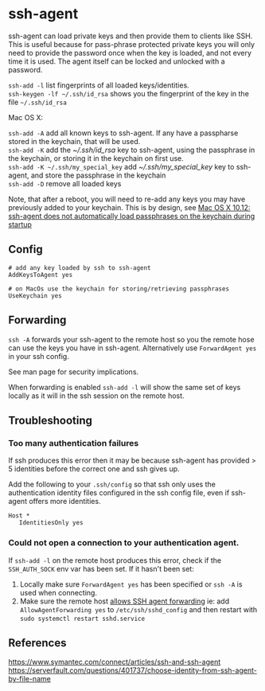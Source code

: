# ssh-agent

ssh-agent can load private keys and then provide them to clients like SSH. This is useful because for pass-phrase protected private keys you will only need to provide the password once when the key is loaded, and not every time it is used. The agent itself can be locked and unlocked with a password.

`ssh-add -l` list fingerprints of all loaded keys/identities.   
`ssh-keygen -lf ~/.ssh/id_rsa` shows you the fingerprint of the key in the file `~/.ssh/id_rsa`

Mac OS X:

`ssh-add -A` add all known keys to ssh-agent. If any have a passpharse stored in the keychain, that will be used.  
`ssh-add -K` add the *~/.ssh/id_rsa* key to ssh-agent, using the passphrase in the keychain, or storing it in the keychain on first use.  
`ssh-add -K ~/.ssh/my_special_key` add *~/.ssh/my_special_key* key to ssh-agent, and store the passphrase in the keychain  
`ssh-add -D` remove all loaded keys 

Note, that after a reboot, you will need to re-add any keys you may have previously added to your keychain. This is by design, see [Mac OS X 10.12: ssh-agent does not automatically load passphrases on the keychain during startup](https://openradar.appspot.com/27348363)

## Config

```
# add any key loaded by ssh to ssh-agent
AddKeysToAgent yes

# on MacOs use the keychain for storing/retrieving passphrases
UseKeychain yes
```

## Forwarding

`ssh -A` forwards your ssh-agent to the remote host so you the remote hose can use the keys you have in ssh-agent. Alternatively use `ForwardAgent yes` in your ssh config.

See man page for security implications.

When forwarding is enabled `ssh-add -l` will show the same set of keys locally as it will in the ssh session on the remote host.

## Troubleshooting

### Too many authentication failures

If ssh produces this error then it may be because ssh-agent has provided > 5 identities before the correct one and ssh gives up.

Add the following to your `.ssh/config` so that ssh only uses the authentication identity files configured in the ssh config file, even if ssh-agent offers more identities.

```
Host *
   IdentitiesOnly yes
```


### Could not open a connection to your authentication agent.

If `ssh-add -l` on the remote host produces this error, check if the `SSH_AUTH_SOCK` env var has been set. If it hasn't been set:

1. Locally make sure `ForwardAgent yes` has been specified or `ssh -A` is used when connecting.
1. Make sure the remote host [allows SSH agent forwarding](https://developer.github.com/v3/guides/using-ssh-agent-forwarding/#your-system-must-allow-ssh-agent-forwarding)
ie: add `AllowAgentForwarding yes` to `/etc/ssh/sshd_config` and then restart with `sudo systemctl restart sshd.service`


## References

https://www.symantec.com/connect/articles/ssh-and-ssh-agent
https://serverfault.com/questions/401737/choose-identity-from-ssh-agent-by-file-name